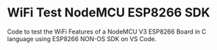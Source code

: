 # WiFi Test NodeMCU ESP8266 SDK
Code to test the WiFi Features of a NodeMCU V3 ESP8266 Board in C language using ESP8266 NON-OS SDK on VS Code.
